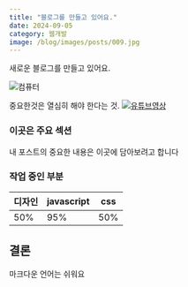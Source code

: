 ```yaml
---
title: "블로그를 만들고 있어요."
date: 2024-09-05
category: 웹개발
image: /blog/images/posts/009.jpg
---
```


새로운 블로그를 만들고 있어요.

![컴퓨터](/blog/images/marvin-meyer-SYTO3xs06fU-unsplash.jpg)

중요한것은 열심히 해야 한다는 것.
[![유튜브영상](https://img.youtube.com/vi/FXfvbMEWkhk/maxresdefault.jpg)](https://www.youtube.com/watch?v=FXfvbMEWkhk&list=RDCLAK5uy_meEBX-iIBwtXBhkeWzwX6njohWnpMijP8)

### 이곳은 주요 섹션

내 포스트의 중요한 내용은 이곳에 담아보려고 합니다

### 작업 중인 부분

| 디자인 | javascript | css |
| ------ | ---------- | --- |
| 50%    | 95%        | 50% |

## 결론

마크다운 언어는 쉬워요
